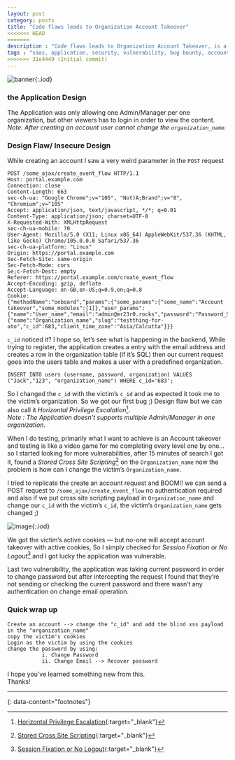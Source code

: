 ```yaml
---
layout: post
category: posts
title: "Code flaws leads to Organization Account Takeover"
<<<<<<< HEAD
=======
description : "Code flaws leads to Organization Account Takeover, is a tale about how I managed to find an account takeover vulnerability in a SaaS application"
tags : "saas, application, security, vulnerability, bug bounty, account takeover"
>>>>>>> 31e4449 (Initial commit)
---
```


![banner](https://miro.medium.com/v2/resize:fit:720/format:webp/1*TXPw0GXprB2NHBoW4-EvYA.png){:.iod}

### the Application Design
The Application was only allowing one Admin/Manager per one organization, but other viewers has to login in order to view the content.<br/>
*Note: After creating an account user cannot change the `organization_name`.*

### Design Flaw/ Insecure Design
While creating an account I saw a very weird parameter in the `POST` request

```
POST /some_ajax/create_event_flow HTTP/1.1
Host: portal.example.com
Connection: close
Content-Length: 663
sec-ch-ua: "Google Chrome";v="105", "Not)A;Brand";v="8", "Chromium";v="105"
Accept: application/json, text/javascript, */*; q=0.01
Content-Type: application/json; charset=UTF-8
X-Requested-With: XMLHttpRequest
sec-ch-ua-mobile: ?0
User-Agent: Mozilla/5.0 (X11; Linux x86_64) AppleWebKit/537.36 (KHTML, like Gecko) Chrome/105.0.0.0 Safari/537.36
sec-ch-ua-platform: "Linux"
Origin: https://portal.example.com
Sec-Fetch-Site: same-origin
Sec-Fetch-Mode: cors
Se;c-Fetch-Dest: empty
Referer: https://portal.example.com/create_event_flow
Accept-Encoding: gzip, deflate
Accept-Language: en-GB,en-US;q=0.9,en;q=0.8
Cookie:
{"methodName":"onboard","params":{"some_params":{"some_name":"Account takeover","some_modules":[1]},"user_params":{"name":"User_name","email":"admin@mr23r0.rocks","password":"Password_Secret"},"community_params":{"name":"Organization_name","slug":"testthing-for-ato","c_id":683,"client_time_zone":"Asia/Calcutta"}}}
```

`c_id` noticed it? I hope so, let’s see what is happening in the backend, While trying to register, the application creates a entry with the email address and creates a row in the organization table (if it’s SQL) then our current request goes into the users table and makes a user with a predefined organization.

```
INSERT INTO users (username, password, organization) VALUES ("Jack","123", "organization_name") WHERE c_id='683';
```

So I changed the `c_id` with the victim’s `c_id` and as expected it took me to the victim’s organization. So we got our first bug ;) Design flaw but we can also call it *Horizontal Privilege Escalation*[^1].<br/>
*Note : The Application doesn’t supports multiple Admin/Manager in one organization.*

When I do testing, primarily what I want to achieve is an Account takeover and testing is like a video game for me completing every level one by one… so I started looking for more vulnerabilities, after 15 minutes of search I got it, found a *Stored Cross Site Scripting*[^2] on the `Organization_name` now the problem is how can I change the victim’s `Organization_name`.

I tried to replicate the create an account request and BOOM!! we can send a POST request to `/some_ajax/create_event_flow` no authentication required and also if we put cross site scripting payload in `Organization_name` and change our `c_id` with the victim’s `c_id`, the victim’s `Organization_name` gets changed ;)

![image](https://miro.medium.com/v2/resize:fit:562/format:webp/1*Pkd4zlVh7_ynWK7o1TOR8g.png){:.iod}

We got the victim’s active cookies — but no-one will accept account takeover with active cookies, So I simply checked for *Session Fixation or No Logout*[^3] and I got lucky the application was vulnerable.

Last two vulnerability, the application was taking current password in order to change password but after intercepting the request I found that they’re not sending or checking the current password and there wasn’t any authentication on change email operation.

### Quick wrap up
```
Create an account --> change the "c_id" and add the blind xss payload in the "organization_name"
copy the victim's cookies 
Login as the victim by using the cookies
change the password by using:
           i. Change Password
           ii. Change Email --> Recover password
```

I hope you’ve learned something new from this.<br/>
Thanks!

---
{: data-content="footnotes"}

[^1]: [Horizontal Privilege Escalation](https://heimdalsecurity.com/blog/privilege-escalation/){:target="_blank"}
[^2]: [Stored Cross Site Scripting](https://portswigger.net/web-security/cross-site-scripting/stored){:target="_blank"}
[^3]: [Session Fixation or No Logout](https://owasp.org/www-community/attacks/Session_fixation){:target="_blank"}